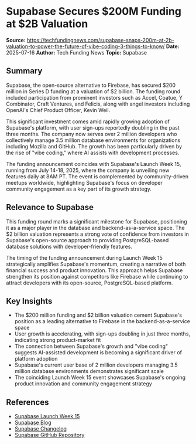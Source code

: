 # Supabase Secures $200M Funding at $2B Valuation

**Source:** https://techfundingnews.com/supabase-snaps-200m-at-2b-valuation-to-power-the-future-of-vibe-coding-3-things-to-know/
**Date:** 2025-07-16
**Author:** Tech Funding News
**Topic:** Supabase

## Summary

Supabase, the open-source alternative to Firebase, has secured $200 million in Series D funding at a valuation of $2 billion. The funding round included participation from prominent investors such as Accel, Coatue, Y Combinator, Craft Ventures, and Felicis, along with angel investors including OpenAI's Chief Product Officer, Kevin Weil.

This significant investment comes amid rapidly growing adoption of Supabase's platform, with user sign-ups reportedly doubling in the past three months. The company now serves over 2 million developers who collectively manage 3.5 million database environments for organizations including Mozilla and GitHub. The growth has been particularly driven by the rise of "vibe coding," where AI assists with development processes.

The funding announcement coincides with Supabase's Launch Week 15, running from July 14-18, 2025, where the company is unveiling new features daily at 8AM PT. The event is complemented by community-driven meetups worldwide, highlighting Supabase's focus on developer community engagement as a key part of its growth strategy.

## Relevance to Supabase

This funding round marks a significant milestone for Supabase, positioning it as a major player in the database and backend-as-a-service space. The $2 billion valuation represents a strong vote of confidence from investors in Supabase's open-source approach to providing PostgreSQL-based database solutions with developer-friendly features.

The timing of the funding announcement during Launch Week 15 strategically amplifies Supabase's momentum, creating a narrative of both financial success and product innovation. This approach helps Supabase strengthen its position against competitors like Firebase while continuing to attract developers with its open-source, PostgreSQL-based platform.

## Key Insights

- The $200 million funding and $2 billion valuation cement Supabase's position as a leading alternative to Firebase in the backend-as-a-service space
- User growth is accelerating, with sign-ups doubling in just three months, indicating strong product-market fit
- The connection between Supabase's growth and "vibe coding" suggests AI-assisted development is becoming a significant driver of platform adoption
- Supabase's current user base of 2 million developers managing 3.5 million database environments demonstrates significant scale
- The coinciding Launch Week 15 event showcases Supabase's ongoing product innovation and community engagement strategy

## References

- [Supabase Launch Week 15](https://supabase.com/launch-week)
- [Supabase Blog](https://supabase.com/blog)
- [Supabase Changelog](https://supabase.com/changelog)
- [Supabase GitHub Repository](https://github.com/supabase/supabase)